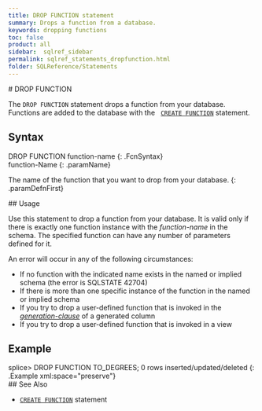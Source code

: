 ```yaml
---
title: DROP FUNCTION statement
summary: Drops a function from a database.
keywords: dropping functions
toc: false
product: all
sidebar:  sqlref_sidebar
permalink: sqlref_statements_dropfunction.html
folder: SQLReference/Statements
---
```

<section>
<div class="TopicContent" data-swiftype-index="true" markdown="1">
# DROP FUNCTION

The `DROP FUNCTION` statement drops a function from your database. Functions are added to the database with the &nbsp; [`CREATE FUNCTION`](sqlref_statements_createfunction.html) statement.

## Syntax

<div class="fcnWrapperWide" markdown="1">
    DROP FUNCTION function-name
{: .FcnSyntax}

</div>
<div class="paramList" markdown="1">
function-Name
{: .paramName}

The name of the function that you want to drop from your database.
{: .paramDefnFirst}

</div>
## Usage

Use this statement to drop a function from your database. It is valid
only if there is exactly one function instance with the *function-name*
in the schema. The specified function can have any number of parameters
defined for it.

An error will occur in any of the following circumstances:

* If no function with the indicated name exists in the named or implied
  schema (the error is SQLSTATE 42704)
* If there is more than one specific instance of the function in the
  named or implied schema
* If you try to drop a user-defined function that is invoked in the
  *[generation-clause](sqlref_statements_generationclause.html)* of a
  generated column
* If you try to drop a user-defined function that is invoked in a view

## Example

<div class="preWrapper" markdown="1">
    splice> DROP FUNCTION TO_DEGREES;
    0 rows inserted/updated/deleted
{: .Example xml:space="preserve"}

</div>
## See Also

* [`CREATE FUNCTION`](sqlref_statements_createprocedure.html) statement

</div>
</section>
